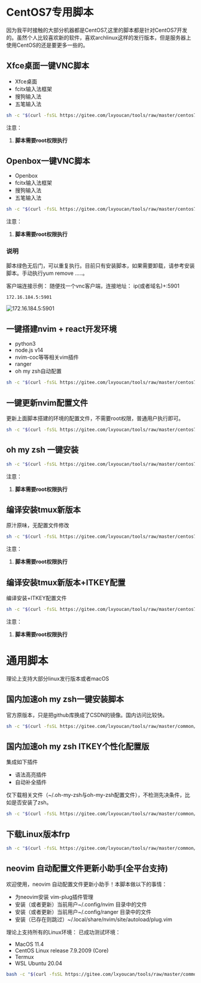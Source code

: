 # CentOS7专用脚本
因为我平时接触的大部分机器都是CentOS7,这里的脚本都是针对CentOS7开发的。虽然个人比较喜欢新的软件，喜欢archlinux这样的发行版本，但是服务器上使用CentOS的还是要更多一些的。
## Xfce桌面一键VNC脚本
- Xfce桌面
- fcitx输入法框架
- 搜狗输入法
- 五笔输入法

```bash
sh -c "$(curl -fsSL https://gitee.com/lxyoucan/tools/raw/master/centos7/XfceVnc.sh)"
```
注意：
1. **脚本需要root权限执行**
## Openbox一键VNC脚本
- Openbox
- fcitx输入法框架
- 搜狗输入法
- 五笔输入法

```bash
sh -c "$(curl -fsSL https://gitee.com/lxyoucan/tools/raw/master/centos7/OpenboxVnc.sh)"
```

注意：
1. **脚本需要root权限执行**

### 说明
脚本绿色无后门，可以重复执行。目前只有安装脚本，如果需要卸载，请参考安装脚本。手动执行yum remove .....。

客户端连接示例：
随便找一个vnc客户端，连接地址： ip(或者域名)+:5901

```bash
172.16.184.5:5901
```
![172.16.184.5:5901](https://img-blog.csdnimg.cn/d698b45ec622433980912f3b0ad0cad5.png)

## 一键搭建nvim + react开发环境
- python3
- node.js v14
- nvim-coc等等相关vim插件
- ranger
- oh my zsh自动配置
```bash
sh -c "$(curl -fsSL https://gitee.com/lxyoucan/tools/raw/master/centos7/nvim/nvimIDE.sh)"
```

## 一键更新nvim配置文件
更新上面脚本搭建的环境的配置文件，不需要root权限，普通用户执行即可。
```bash
sh -c "$(curl -fsSL https://gitee.com/lxyoucan/tools/raw/master/centos7/nvim/nvimIDEUpdate.sh)"
```

## oh my zsh 一键安装
```bash
sh -c "$(curl -fsSL https://gitee.com/lxyoucan/tools/raw/master/centos7/ohmyzsh.sh)"
```
注意：
1. **脚本需要root权限执行**

## 编译安装tmux新版本
原汁原味，无配置文件修改
```bash
sh -c "$(curl -fsSL https://gitee.com/lxyoucan/tools/raw/master/centos7/tmux/tmuxinstall.sh)"
```
注意：
1. **脚本需要root权限执行**

## 编译安装tmux新版本+ITKEY配置
编译安装+ITKEY配置文件
```bash
sh -c "$(curl -fsSL https://gitee.com/lxyoucan/tools/raw/master/centos7/tmux/tmuxinstall-itkey.sh)"
```
注意：
1. **脚本需要root权限执行**
# 通用脚本
理论上支持大部分linux发行版本或者macOS
## 国内加速oh my zsh一键安装脚本
官方原版本，只是把github库换成了CSDN的镜像。国内访问比较快。
```bash
sh -c "$(curl -fsSL https://gitee.com/lxyoucan/tools/raw/master/common/ohmyzshinstall.sh)"
```

## 国内加速oh my zsh ITKEY个性化配置版
集成如下插件
- 语法高亮插件
- 自动补全插件

仅下载相关文件（~/.oh-my-zsh与oh-my-zsh配置文件），不检测先决条件，比如是否安装了zsh。

```bash
sh -c "$(curl -fsSL https://gitee.com/lxyoucan/tools/raw/master/common/ohmyzsh_itkey.sh)"
```

## 下载Linux版本frp
```bash
sh -c "$(curl -fsSL https://gitee.com/lxyoucan/tools/raw/master/common/frp/frpdown.sh)"
```

## neovim 自动配置文件更新小助手(全平台支持) 
欢迎使用，neovim 自动配置文件更新小助手！本脚本做以下的事情：
- 为neovim安装 vim-plug插件管理
- 安装（或者更新）当前用户~/.config/nvim 目录中的文件
- 安装（或者更新）当前用户~/.config/ranger 目录中的文件
- 安装（已存在则跳过）~/.local/share/nvim/site/autoload/plug.vim

理论上支持所有的Linux环境：
已成功测试环境：
- MacOS 11.4
- CentOS Linux release 7.9.2009 (Core)
- Termux
- WSL Ubuntu 20.04

```bash
bash -c "$(curl -fsSL https://gitee.com/lxyoucan/tools/raw/master/common/nvimIDE.sh)"
```
